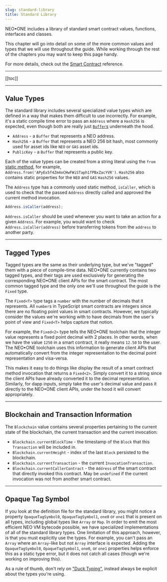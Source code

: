 ```yaml
---
slug: standard-library
title: Standard Library
---
```

NEO•ONE includes a library of standard smart contract values, functions, interfaces and classes.

This chapter will go into detail on some of the more common values and types that we will use throughout the guide. While working through the rest of the chapters you may want to keep this page handy.

For more details, check out the [Smart Contract](/docs/smart-contract) reference.

---

[[toc]]

---

## Value Types

The standard library includes several specialized value types which are defined in a way that makes them difficult to use incorrectly. For example, it's a static compile time error to pass an `Address` where a `Hash256` is expected, even though both are really just [`Buffer`s](https://nodejs.org/api/buffer.html) underneath the hood.

  - `Address` - a `Buffer` that represents a NEO address.
  - `Hash256` - a `Buffer` that represents a NEO 256 bit hash, most commonly used for asset ids like `NEO` or `GAS` asset ids.
  - `PublicKey` - a `Buffer` that represents a public key.

Each of the value types can be created from a string literal using the `from` [static method](https://www.typescriptlang.org/docs/handbook/classes.html#static-properties), for example, `Address.from('APyEx5f4Zm4oCHwFWiSTaph1fPBxZacYVR')`. `Hash256` also contains static properties for the `NEO` and `GAS` `Hash256` values.

The `Address` type has a commonly used static method, `isCaller`, which is used to check that the passed `Address` directly called and approved the current method invocation.

```typescript
Address.isCaller(address);
```

`Address.isCaller` should be used whenever you want to take an action for a given `Address`. For example, you would want to check `Address.isCaller(address)` before transferring tokens from the `address` to another party.

---

## Tagged Types

Tagged types are the same as their underlying type, but we've "tagged" them with a piece of compile-time data. NEO•ONE currently contains two tagged types, and their tags are used exclusively for generating the corresponding NEO•ONE client APIs for the smart contract. The most common tagged type and the only one we'll use throughout the guide is the `Fixed` type.

The `Fixed<T>` type tags a `number` with the number of decimals that it represents. All `number`s in TypeScript smart contracts are integers since there are no floating point values in smart contracts. However, we typically consider the values we're working with to have decimals from the user's point of view and `Fixed<T>` helps capture that notion.

For example, the `Fixed<2>` type tells the NEO•ONE toolchain that the integer value represents a fixed point decimal with 2 places. In other words, when we have the value `1250` in a smart contract, it really means `12.50` to the user. The NEO•ONE toolchain uses this information to generate client APIs that automatically convert from the integer representation to the decimal point representation and visa-versa.

This makes it easy to do things like display the result of a smart contract method invocation that returns a `Fixed<2>`. Simply convert it to a string since the client APIs have already converted it to the decimal representation. Similarly, for dapp inputs, simply take the user's decimal value and pass it directly to the NEO•ONE client APIs, under the hood it will convert appropriately.

---

## Blockchain and Transaction Information

The `Blockchain` value contains several properties pertaining to the current state of the blockchain, the current transaction and the current invocation:

  - `Blockchain.currentBlockTime` - the timestamp of the `Block` that this `Transaction` will be included in.
  - `Blockchain.currentHeight` - index of the last `Block` persisted to the blockchain.
  - `Blockchain.currentTransaction` - the current `InvocationTransaction`.
  - `Blockchain.currentCallerContract` - the `Address` of the smart contract that directly invoked this contract. May be `undefined` if the current invocation was not from another smart contract.

---

## Opaque Tag Symbol

If you look at the definition file for the standard library, you might notice a property `OpaqueTagSymbol0`, `OpaqueTagSymbol1`, `one0` or `one1` that is present on all types, including global types like `Array` or `Map`. In order to emit the most efficient NEO VM bytecode possible, we have specialized implementations of all of the standard library types. One limitation of this approach, however, is that you must explicitly use the types. For example, you can't pass an `Array` where an `Array`-like but not `Array` interface is expected. Adding the `OpaqueTagSymbol0`, `OpaqueTagSymbol1`, `one0`, or `one1` properties helps enforce this as a static type error, but it does not catch all cases (though we're working on improving this).

As a rule of thumb, don't rely on ["Duck Typing"](https://en.wikipedia.org/wiki/Duck_typing), instead always be explicit about the types you're using.
